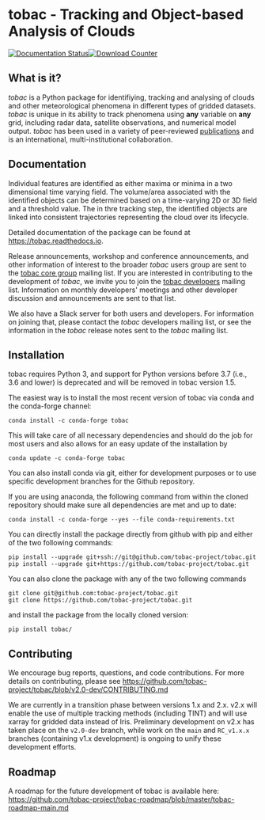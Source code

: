 tobac - Tracking and Object-based Analysis of Clouds
======
[![Documentation Status](https://readthedocs.org/projects/tobac/badge/?version=latest)](https://tobac.readthedocs.io/en/latest/?badge=latest)[![Download Counter](https://anaconda.org/conda-forge/tobac/)](https://anaconda.org/conda-forge/tobac/badges/downloads.svg)

What is it?
-----------

*tobac* is a Python package for identifiying, tracking and analysing of clouds and other meteorological phenomena in different types of gridded datasets. *tobac* is unique in its ability to track phenomena using **any** variable on **any** grid, including radar data, satellite observations, and numerical model output. *tobac* has been used in a variety of peer-reviewed [publications](https://tobac.readthedocs.io/en/rc_v1.4.0/publications.html) and is an international, multi-institutional collaboration. 

Documentation
-------------
Individual features are identified as either maxima or minima in a two dimensional time varying field.
The volume/area associated with the identified objects can be determined based on a time-varying 2D or 3D field and a threshold value. The in thre tracking step, the identified objects are linked into consistent trajectories representing the cloud over its lifecycle.

Detailed documentation of the package can be found at https://tobac.readthedocs.io.

Release announcements, workshop and conference announcements, and other information of interest to the broader *tobac* users group are sent to the [tobac core group](https://groups.google.com/g/tobac/about) mailing list. If you are interested in contributing to the development of *tobac*, we invite you to join the [tobac developers](https://groups.google.com/u/1/g/tobac-developers) mailing list. Information on monthly developers' meetings and other developer discussion and announcements are sent to that list. 

We also have a Slack server for both users and developers. For information on joining that, please contact the *tobac* developers mailing list, or see the information in the *tobac* release notes sent to the *tobac* mailing list. 

Installation
------------
tobac requires Python 3, and support for Python versions before 3.7 (i.e., 3.6 and lower) is deprecated and will be removed in tobac version 1.5.

The easiest way is to install the most recent version of tobac via conda and the conda-forge channel:
```
conda install -c conda-forge tobac 
```
This will take care of all necessary dependencies and should do the job for most users and also allows for an easy update of the installation by
```
conda update -c conda-forge tobac 
```


You can also install conda via git, either for development purposes or to use specific development branches for the Github repository.

If you are using anaconda, the following command from within the cloned repository should make sure all dependencies are met and up to date:
```
conda install -c conda-forge --yes --file conda-requirements.txt
```
You can directly install the package directly from github with pip and either of the two following commands:
```
pip install --upgrade git+ssh://git@github.com/tobac-project/tobac.git
pip install --upgrade git+https://github.com/tobac-project/tobac.git
```
You can also clone the package with any of the two following commands
```
git clone git@github.com:tobac-project/tobac.git
git clone https://github.com/tobac-project/tobac.git
```
and install the package from the locally cloned version:
```
pip install tobac/
```

Contributing
------------
We encourage bug reports, questions, and code contributions. For more details on contributing, please see https://github.com/tobac-project/tobac/blob/v2.0-dev/CONTRIBUTING.md

We are currently in a transition phase between versions 1.x and 2.x. v2.x will enable the use of multiple tracking methods (including TINT) and will use xarray for gridded data instead of Iris. Preliminary development on v2.x has taken place on the `v2.0-dev` branch, while work on the `main` and `RC_v1.x.x` branches (containing v1.x development) is ongoing to unify these development efforts. 

Roadmap
------------
A roadmap for the future development of tobac is available here: https://github.com/tobac-project/tobac-roadmap/blob/master/tobac-roadmap-main.md
